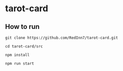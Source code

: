 # tarot-card

## How to run

`git clone https://github.com/RedInn7/tarot-card.git`

`cd tarot-card/src`

`npm install` 

`npm run start`

